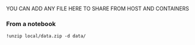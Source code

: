 YOU CAN ADD ANY FILE HERE TO SHARE FROM HOST AND CONTAINERS

### From a notebook

```
!unzip local/data.zip -d data/

```